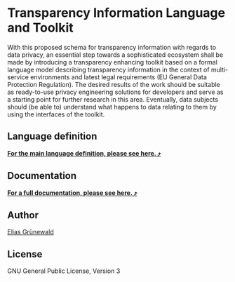# Transparency Information Language and Toolkit
With this proposed schema for transparency information with regards to data privacy, an essential step towards a sophisticated ecosystem shall be made by introducing a transparency enhancing toolkit based on a formal language model describing transparency information in the context of multi-service environments and latest legal requirements (EU General Data Protection Regulation). The desired results of the work should be suitable as ready-to-use privacy engineering solutions for developers and serve as a starting point for further research in this area. Eventually, data subjects should (be able to) understand what happens to data relating to them by using the interfaces of the toolkit.

## Language definition
**[For the main language definition, please see here. ⤴️](tilt-schema.json)**

## Documentation
**[For a full documentation, please see here. ⤴️](documentation/markdown/tilt-schema.md)**

## Author
[Elias Grünewald](mailto:gruenewald@tu-berlin.de)

## License
GNU General Public License, Version 3
